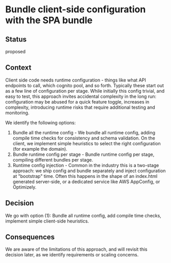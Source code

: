 # Bundle client-side configuration with the SPA bundle

## Status

proposed

## Context

Client side code needs runtime configuration - things like what API endpoints to call, which cognito pool, and so forth. Typically these start out as a few line of configuration per stage. While initially this config trivial, and easy to test, this approach invites accidental complexity in the long run: configuration may be abused for a quick feature toggle, increases in complexity, introducing runtime risks that require additional testing and monitoring.

We identify the following options:

1. Bundle all the runtime config - We bundle all runtime config, adding compile time checks for consistency and schema validation. On the client, we implement simple heuristics to select the right configuration (for example the domain).
2. Bundle runtime config per stage - Bundle runtime config per stage, compiling different bundles per stage.
3. Runtime config injection - Common in the industry this is a two-stage approach: we ship config and bundle separately and inject configuration at "bootstrap" time. Often this happens in the shape of an index.html generated server-side, or a dedicated service like AWS AppConfig, or Optimizely.

## Decision

We go with option (1): Bundle all runtime config, add compile time checks, implement simple client-side heuristics.

## Consequences

We are aware of the limitations of this approach, and will revisit this decision later, as we identify requirements or scaling concerns.
